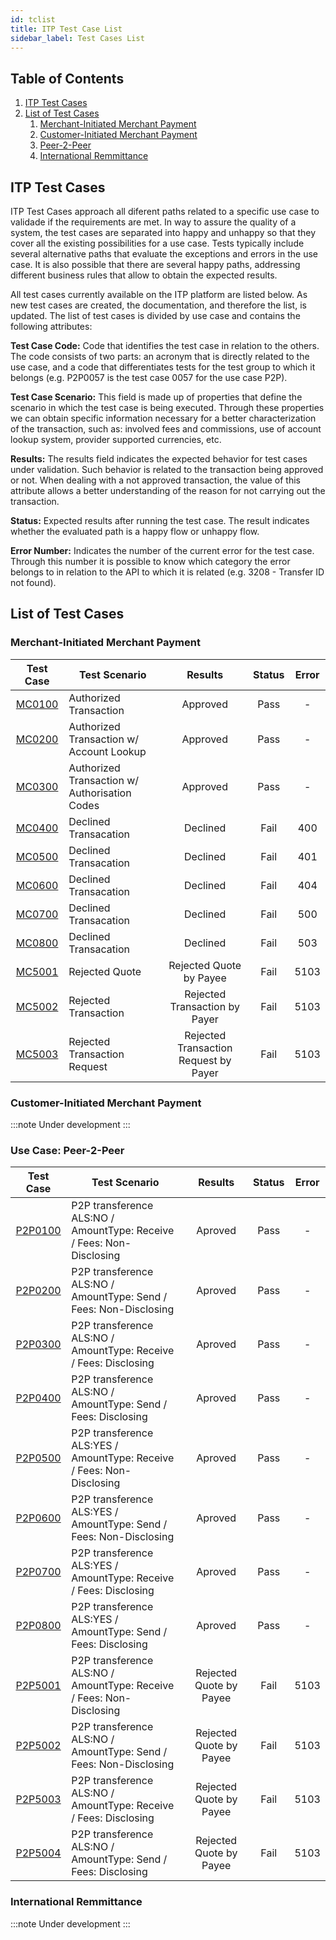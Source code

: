 ```yaml
---
id: tclist
title: ITP Test Case List
sidebar_label: Test Cases List
---
```


## Table of Contents

1. [ITP Test Cases](#what)
2. [List of Test Cases](#tc)
   1. [Merchant-Initiated Merchant Payment](#mimp)
   2. [Customer-Initiated Merchant Payment](#cimp)
   3. [Peer-2-Peer](#p2p)
   4. [International Remmittance](#ir)

## ITP Test Cases <a name="what"></a>

ITP Test Cases approach all diferent paths related to a specific use case to
validade if the requirements are met. In way to assure the quality of a system,
the test cases are separated into happy and unhappy so that they cover all the
existing possibilities for a use case. Tests typically include several
alternative paths that evaluate the exceptions and errors in the use case. It is
also possible that there are several happy paths, addressing different business
rules that allow to obtain the expected results.

All test cases currently available on the ITP platform are listed below. As new
test cases are created, the documentation, and therefore the list, is updated.
The list of test cases is divided by use case and contains the following
attributes:

**Test Case Code:** Code that identifies the test case in relation to the
others. The code consists of two parts: an acronym that is directly related to
the use case, and a code that differentiates tests for the test group to which
it belongs (e.g. P2P0057 is the test case 0057 for the use case P2P).

**Test Case Scenario:** This field is made up of properties that define the
scenario in which the test case is being executed. Through these properties we
can obtain specific information necessary for a better characterization of the
transaction, such as: involved fees and commissions, use of account lookup
system, provider supported currencies, etc.

**Results:** The results field indicates the expected behavior for test cases
under validation. Such behavior is related to the transaction being approved or
not. When dealing with a not approved transaction, the value of this attribute
allows a better understanding of the reason for not carrying out the
transaction.

**Status:** Expected results after running the test case. The result indicates
whether the evaluated path is a happy flow or unhappy flow.

**Error Number:** Indicates the number of the current error for the test case.
Through this number it is possible to know which category the error belongs to
in relation to the API to which it is related (e.g. 3208 - Transfer ID not
found).

## List of Test Cases <a name="tc"></a>

### Merchant-Initiated Merchant Payment <a name="mimp"></a>

|                                                                                 Test Case                                                                                 | Test Scenario                                 |                Results                | Status | Error |
| :-----------------------------------------------------------------------------------------------------------------------------------------------------------------------: | --------------------------------------------- | :-----------------------------------: | :----: | :---: |
|          [MC0100](https://github.com/gsmainclusivetechlab/interop-test-platform/blob/master/src/database/seeds/test-cases/merchant/authorized-transaction.yaml)           | Authorized Transaction                        |               Approved                |  Pass  |   -   |
|      [MC0200](https://github.com/gsmainclusivetechlab/interop-test-platform/blob/master/src/database/seeds/test-cases/merchant/authorized-with-account-lookup.yaml)       | Authorized Transaction w/ Account Lookup      |               Approved                |  Pass  |   -   |
|        [MC0300](https://github.com/gsmainclusivetechlab/interop-test-platform/blob/master/src/database/seeds/test-cases/merchant/merchant-autorisationcodes.yaml)         | Authorized Transaction w/ Authorisation Codes |               Approved                |  Pass  |   -   |
|       [MC0400](https://github.com/gsmainclusivetechlab/interop-test-platform/blob/master/src/database/seeds/test-cases/merchant/decline-transaction-error-400.yaml)       | Declined Transacation                         |               Declined                |  Fail  |  400  |
|       [MC0500](https://github.com/gsmainclusivetechlab/interop-test-platform/blob/master/src/database/seeds/test-cases/merchant/decline-transaction-error-401.yaml)       | Declined Transacation                         |               Declined                |  Fail  |  401  |
|       [MC0600](https://github.com/gsmainclusivetechlab/interop-test-platform/blob/master/src/database/seeds/test-cases/merchant/decline-transaction-error-404.yaml)       | Declined Transacation                         |               Declined                |  Fail  |  404  |
|       [MC0700](https://github.com/gsmainclusivetechlab/interop-test-platform/blob/master/src/database/seeds/test-cases/merchant/decline-transaction-error-500.yaml)       | Declined Transacation                         |               Declined                |  Fail  |  500  |
|       [MC0800](https://github.com/gsmainclusivetechlab/interop-test-platform/blob/master/src/database/seeds/test-cases/merchant/decline-transaction-error-503.yaml)       | Declined Transacation                         |               Declined                |  Fail  |  503  |
|        [MC5001](https://github.com/gsmainclusivetechlab/interop-test-platform/blob/master/src/database/seeds/test-cases/merchant/rejected-quote-by-payee-fsp.yaml)        | Rejected Quote                                |        Rejected Quote by Payee        |  Fail  | 5103  |
|     [MC5002](https://github.com/gsmainclusivetechlab/interop-test-platform/blob/master/src/database/seeds/test-cases/merchant/rejected-transaction-by-payer-fsp.yaml)     | Rejected Transaction                          |     Rejected Transaction by Payer     |  Fail  | 5103  |
| [MC5003](https://github.com/gsmainclusivetechlab/interop-test-platform/blob/master/src/database/seeds/test-cases/merchant/rejected-transaction-request-by-payer-fsp.yaml) | Rejected Transaction Request                  | Rejected Transaction Request by Payer |  Fail  | 5103  |

### Customer-Initiated Merchant Payment <a name="cimp"></a>

:::note Under development :::

### Use Case: Peer-2-Peer <a name="p2p"></a>

|                                                              Test Case                                                              | Test Scenario                                                         |         Results         | Status | Error |
| :---------------------------------------------------------------------------------------------------------------------------------: | --------------------------------------------------------------------- | :---------------------: | :----: | :---: |
| [P2P0100](https://github.com/gsmainclusivetechlab/interop-test-platform/blob/develop/src/database/seeds/test-cases/P2P/P2P0100.yml) | P2P transference ALS:NO / AmountType: Receive / Fees: Non-Disclosing  |         Aproved         |  Pass  |   -   |
| [P2P0200](https://github.com/gsmainclusivetechlab/interop-test-platform/blob/develop/src/database/seeds/test-cases/P2P/P2P0200.yml) | P2P transference ALS:NO / AmountType: Send / Fees: Non-Disclosing     |         Aproved         |  Pass  |   -   |
| [P2P0300](https://github.com/gsmainclusivetechlab/interop-test-platform/blob/develop/src/database/seeds/test-cases/P2P/P2P0300.yml) | P2P transference ALS:NO / AmountType: Receive / Fees: Disclosing      |         Aproved         |  Pass  |   -   |
| [P2P0400](https://github.com/gsmainclusivetechlab/interop-test-platform/blob/develop/src/database/seeds/test-cases/P2P/P2P0400.yml) | P2P transference ALS:NO / AmountType: Send / Fees: Disclosing         |         Aproved         |  Pass  |   -   |
| [P2P0500](https://github.com/gsmainclusivetechlab/interop-test-platform/blob/develop/src/database/seeds/test-cases/P2P/P2P0500.yml) | P2P transference ALS:YES / AmountType: Receive / Fees: Non-Disclosing |         Aproved         |  Pass  |   -   |
| [P2P0600](https://github.com/gsmainclusivetechlab/interop-test-platform/blob/develop/src/database/seeds/test-cases/P2P/P2P0600.yml) | P2P transference ALS:YES / AmountType: Send / Fees: Non-Disclosing    |         Aproved         |  Pass  |   -   |
| [P2P0700](https://github.com/gsmainclusivetechlab/interop-test-platform/blob/develop/src/database/seeds/test-cases/P2P/P2P0700.yml) | P2P transference ALS:YES / AmountType: Receive / Fees: Disclosing     |         Aproved         |  Pass  |   -   |
| [P2P0800](https://github.com/gsmainclusivetechlab/interop-test-platform/blob/develop/src/database/seeds/test-cases/P2P/P2P0800.yml) | P2P transference ALS:YES / AmountType: Send / Fees: Disclosing        |         Aproved         |  Pass  |   -   |
| [P2P5001](https://github.com/gsmainclusivetechlab/interop-test-platform/blob/develop/src/database/seeds/test-cases/P2P/P2P5001.yml) | P2P transference ALS:NO / AmountType: Receive / Fees: Non-Disclosing  | Rejected Quote by Payee |  Fail  | 5103  |
| [P2P5002](https://github.com/gsmainclusivetechlab/interop-test-platform/blob/develop/src/database/seeds/test-cases/P2P/P2P5002.yml) | P2P transference ALS:NO / AmountType: Send / Fees: Non-Disclosing     | Rejected Quote by Payee |  Fail  | 5103  |
| [P2P5003](https://github.com/gsmainclusivetechlab/interop-test-platform/blob/develop/src/database/seeds/test-cases/P2P/P2P5003.yml) | P2P transference ALS:NO / AmountType: Receive / Fees: Disclosing      | Rejected Quote by Payee |  Fail  | 5103  |
| [P2P5004](https://github.com/gsmainclusivetechlab/interop-test-platform/blob/develop/src/database/seeds/test-cases/P2P/P2P5004.yml) | P2P transference ALS:NO / AmountType: Send / Fees: Disclosing         | Rejected Quote by Payee |  Fail  | 5103  |

### International Remmittance <a name="ir"></a>

:::note Under development :::
